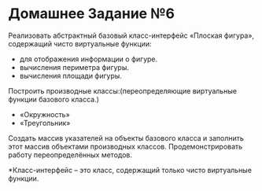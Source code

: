 # Домашнее Задание №6
Реализовать абстрактный базовый класс-интерфейс «Плоская фигура», содержащий чисто виртуальные функции:
* для отображения информации о фигуре.
* вычисления периметра фигуры.
* вычисления площади фигуры.

Построить производные классы:(переопределяющие виртуальные функции базового класса.)
* «Окружность»
* «Треугольник»

Создать массив указателей на объекты базового класса и заполнить этот массив объектами производных классов. Продемонстрировать работу переопределённых методов.

*Класс-интерфейс – это класс, содержащий только чисто виртуальные функции.
